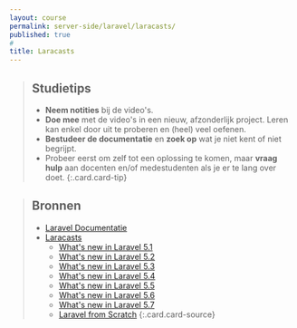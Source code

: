 ```yaml
---
layout: course
permalink: server-side/laravel/laracasts/
published: true
#
title: Laracasts
---
```


> Studietips
> ---
> - **Neem notities** bij de video's.
> - **Doe mee** met de video's in een nieuw, afzonderlijk project. Leren kan enkel door uit te proberen en (heel) veel oefenen.
> - **Bestudeer de documentatie** en **zoek op** wat je niet kent of niet begrijpt.
> - Probeer eerst om zelf tot een oplossing te komen, maar **vraag hulp** aan docenten en/of medestudenten als je er te lang over doet.
{:.card.card-tip}

> Bronnen
> ---
> - [Laravel Documentatie](https://laravel.com/docs/5.6)
> - [Laracasts](https://laracasts.com)
>   - [What's new in Laravel 5.1](https://laracasts.com/series/whats-new-in-laravel-5-1)
>   - [What's new in Laravel 5.2](https://laracasts.com/series/whats-new-in-laravel-5-2)
>   - [What's new in Laravel 5.3](https://laracasts.com/series/whats-new-in-laravel-5-3)
>   - [What's new in Laravel 5.4](https://laracasts.com/series/whats-new-in-laravel-5-4)
>   - [What's new in Laravel 5.5](https://laracasts.com/series/whats-new-in-laravel-5-5)
>   - [What's new in Laravel 5.6](https://laracasts.com/series/whats-new-in-laravel-5-6)
>   - [What's new in Laravel 5.7](https://laracasts.com/series/whats-new-in-laravel-5-7)
>   - [Laravel from Scratch](https://laracasts.com/series/laravel-from-scratch-2017)
{:.card.card-source}
